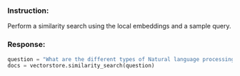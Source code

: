 ### Instruction: 
Perform a similarity search using the local embeddings and a sample query.

### Response:
```python
question = "What are the different types of Natural language processing?"
docs = vectorstore.similarity_search(question)
```